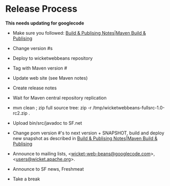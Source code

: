 # Release Process #

**This needs updating for googlecode**


  * Make sure you followed: [Build & Publising Notes|Maven Build & Publising](Maven.md)
  * Change version #s
  * Deploy to wicketwebbeans repository
  * Tag with Maven version #
  * Update web site (see Maven notes)
  * Create release notes
  * Wait for Maven central repository replication

  * mvn clean ; zip full source tree: zip -r /tmp/wicketwebbeans-fullsrc-1.0-rc2.zip .

  * Upload bin/src/javadoc to SF.net
  * Change pom version #'s to next version + SNAPSHOT, build and deploy new snapshot as described in [Build & Publising Notes|Maven Build & Publising](Maven.md)
  * Announce to mailing lists, <[wicket-web-beans@googlecode.com](mailto:wicket-web-beans@googlecode.com)>, <[users@wicket.apache.org](mailto:users@wicket.apache.org)>.
  * Announce to SF news, Freshmeat
  * Take a break